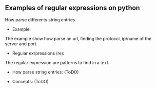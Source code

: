 Examples of regular expressions on python
-----------------------------------------
How parse differents string entries.

* Example:
 
The example show how parse an url, finding the protocol, ip/name of the server and port. 

* Regular exrpressions (re):

The regular expression are patterns to find in a text.

* How parse string entries: (ToDO)
 
* Concepts: (ToDO)
